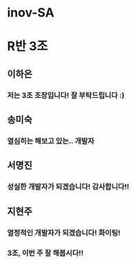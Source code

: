 # inov-SA

# R반 3조

## 이하은
### 저는 3조 조장입니다! 잘 부탁드립니다 :)

## 송미숙
### 열심히는 해보고 있는.. 개발자

## 서명진
### 성실한 개발자가 되겠습니다! 감사합니다!!

## 지현주
### 열정적인 개발자가 되겠습니다! 화이팅!

### 3조, 이번 주 잘 해봅시다!!